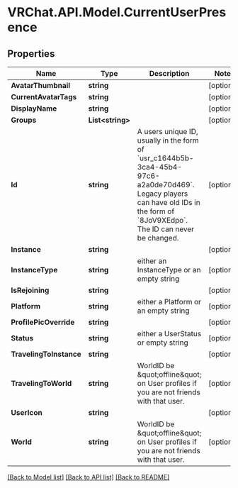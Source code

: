 # VRChat.API.Model.CurrentUserPresence

## Properties

Name | Type | Description | Notes
------------ | ------------- | ------------- | -------------
**AvatarThumbnail** | **string** |  | [optional] 
**CurrentAvatarTags** | **string** |  | [optional] 
**DisplayName** | **string** |  | [optional] 
**Groups** | **List&lt;string&gt;** |  | [optional] 
**Id** | **string** | A users unique ID, usually in the form of &#x60;usr_c1644b5b-3ca4-45b4-97c6-a2a0de70d469&#x60;. Legacy players can have old IDs in the form of &#x60;8JoV9XEdpo&#x60;. The ID can never be changed. | [optional] 
**Instance** | **string** |  | [optional] 
**InstanceType** | **string** | either an InstanceType or an empty string | [optional] 
**IsRejoining** | **string** |  | [optional] 
**Platform** | **string** | either a Platform or an empty string | [optional] 
**ProfilePicOverride** | **string** |  | [optional] 
**Status** | **string** | either a UserStatus or empty string | [optional] 
**TravelingToInstance** | **string** |  | [optional] 
**TravelingToWorld** | **string** | WorldID be \&quot;offline\&quot; on User profiles if you are not friends with that user. | [optional] 
**UserIcon** | **string** |  | [optional] 
**World** | **string** | WorldID be \&quot;offline\&quot; on User profiles if you are not friends with that user. | [optional] 

[[Back to Model list]](../README.md#documentation-for-models) [[Back to API list]](../README.md#documentation-for-api-endpoints) [[Back to README]](../README.md)

